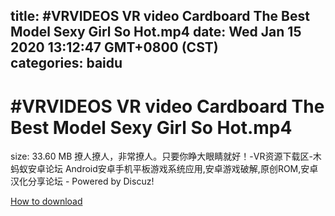
title: #VRVIDEOS VR video Cardboard The Best Model Sexy Girl So Hot.mp4
date: Wed Jan 15 2020 13:12:47 GMT+0800 (CST)    
categories: baidu
---

# #VRVIDEOS VR video Cardboard The Best Model Sexy Girl So Hot.mp4
size: 33.60 MB
 撩人撩人，非常撩人。只要你睁大眼睛就好！-VR资源下载区-木蚂蚁安卓论坛 Android安卓手机平板游戏系统应用,安卓游戏破解,原创ROM,安卓汉化分享论坛 - Powered by Discuz!
 

[How to download](https://bpcam.bemobtrk.com/go/2ceec3aa-1ca2-46d6-b9ff-aaa5c184517c?jno=86)